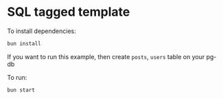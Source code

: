 # SQL tagged template

To install dependencies:

```bash
bun install
```

If you want to run this example, then create `posts`, `users` table on your pg-db

To run:

```bash
bun start
```
